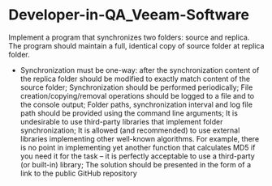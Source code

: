 # Developer-in-QA_Veeam-Software

Implement a program that synchronizes two folders: source and replica. The program should maintain a full, identical copy of source
folder at replica folder. 

- Synchronization must be one-way: after the synchronization content of the replica folder should be modified to exactly match content of the source
folder;
Synchronization should be performed periodically;
File creation/copying/removal operations should be logged to a file and to the console output;
Folder paths, synchronization interval and log file path should be provided using the command line arguments;
It is undesirable to use third-party libraries that implement folder synchronization;
It is allowed (and recommended) to use external libraries implementing other well-known algorithms. For example, there is no point in implementing yet
another function that calculates MD5 if you need it for the task – it is perfectly acceptable to use a third-party (or built-in) library;
The solution should be presented in the form of a link to the public GitHub repository
